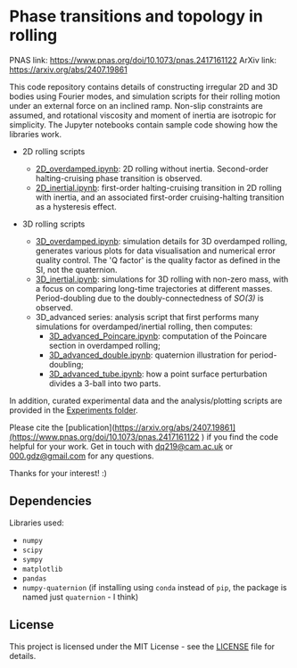 # Phase transitions and topology in rolling

PNAS link: https://www.pnas.org/doi/10.1073/pnas.2417161122
ArXiv link: https://arxiv.org/abs/2407.19861

This code repository contains details of constructing irregular 2D and 3D bodies using Fourier modes, and simulation scripts for their rolling motion under an external force on an inclined ramp. Non-slip constraints are assumed, and rotational viscosity and moment of inertia are isotropic for simplicity. The Jupyter notebooks contain sample code showing how the libraries work.

- 2D rolling scripts
	- [2D_overdamped.ipynb](./2D/2D_overdamped.ipynb): 2D rolling without inertia. Second-order halting-cruising phase transition is observed.
	- [2D_inertial.ipynb](./2D/2D_inertial.ipynb): first-order halting-cruising transition in 2D rolling with inertia, and an associated first-order cruising-halting transition as a hysteresis effect.
	
- 3D rolling scripts
	- [3D_overdamped.ipynb](./3D/3D_overdamped.ipynb): simulation details for 3D overdamped rolling, generates various plots for data visualisation and numerical error quality control. The 'Q factor' is the quality factor as defined in the SI, not the quaternion.
	- [3D_inertial.ipynb](./3D/3D_inertial.ipynb): simulations for 3D rolling with non-zero mass, with a focus on comparing long-time trajectories at different masses. Period-doubling due to the doubly-connectedness of *SO(3)* is observed.
	- 3D_advanced series: analysis script that first performs many simulations for overdamped/inertial rolling, then computes:
		- [3D_advanced_Poincare.ipynb](./3D/3D_advanced_Poincare.ipynb): computation of the Poincare section in overdamped rolling;
		- [3D_advanced_double.ipynb](./3D/3D_advanced_double.ipynb): quaternion illustration for period-doubling;
		- [3D_advanced_tube.ipynb](./3D/3D_advanced_tube.ipynb): how a point surface perturbation divides a 3-ball into two parts.

In addition, curated experimental data and the analysis/plotting scripts are provided in the [Experiments folder](./Experiments).

Please cite the [publication](https://arxiv.org/abs/2407.19861](https://www.pnas.org/doi/10.1073/pnas.2417161122 ) if you find the code helpful for your work. Get in touch with dq219@cam.ac.uk or 000.gdz@gmail.com for any questions.

Thanks for your interest! :)

## Dependencies
Libraries used:
- `numpy`
- `scipy`
- `sympy`
- `matplotlib`
- `pandas`
- `numpy-quaternion` (if installing using `conda` instead of `pip`, the package is named just `quaternion` - I think)

## License
This project is licensed under the MIT License - see the [LICENSE](./LICENSE) file for details.

